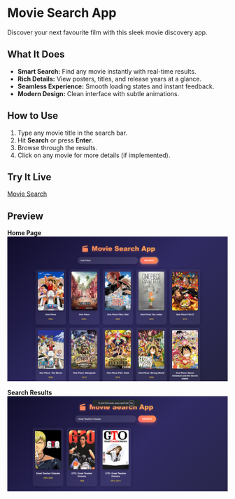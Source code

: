 # Movie Search App

Discover your next favourite film with this sleek movie discovery app.

## What It Does
- **Smart Search:** Find any movie instantly with real-time results.
- **Rich Details:** View posters, titles, and release years at a glance.
- **Seamless Experience:** Smooth loading states and instant feedback.
- **Modern Design:** Clean interface with subtle animations.

## How to Use
1. Type any movie title in the search bar.
2. Hit **Search** or press **Enter**.
3. Browse through the results.
4. Click on any movie for more details (if implemented).

## Try It Live
[Movie Search](https://movie-search-app-two-gules.vercel.app/)

## Preview

**Home Page**  
![Home Page](assets/ss1.png)

**Search Results**  
![Search Results](assets/ss2.png)
